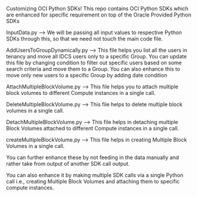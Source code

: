 Customizing OCI Python SDKs!
This repo contains OCI Python SDKs which are enhanced for specific requirement on top of the Oracle Provided Python SDKs

InputData.py --> We will be passing all input values to respective
Python SDKs through this, so that we need not touch the main code
file.

AddUsersToGroupDynamically.py --> This file helps you list all the
users in tenancy and move all IDCS users only to a specific
Group. You can update this file by changing condition to filter out
specific users based on some search criteria and move them to a
Group. You can also enhance this to move only new users to a specific
Group by adding date condition

AttachMultipleBlockVolume.py --> This file helps you to attach
multiple block volumes to different Compute instances in a
single call.

DeleteMultipleBlockVolume.py --> This file helps to delete
multiple block volumes in a single call.

DetachMultipleBlockVolume.py --> This file helps in detaching
multiple Block Volumes attached to different Compute instances in a
single call.

createMultipleBlockVolume.py --> This file helps in creating
Multiple Block Volumes in a single call.

 You can further enhance these by not feeding in the data manually
and rather take from output of another SDK call output.

 You can also enhance it by making multiple SDK calls via a single
Python
call i.e., creating Multiple Block Volumes and attaching them to
specific compute instances.
